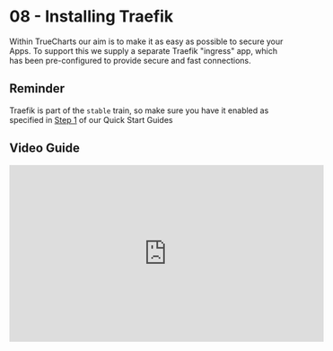 # 08 - Installing Traefik

Within TrueCharts our aim is to make it as easy as possible to secure your Apps. To support this we supply a separate Traefik "ingress" app, which has been pre-configured to provide secure and fast connections.

## Reminder

Traefik is part of the `stable` train, so make sure you have it enabled as specified in [Step 1](https://truecharts.org/manual/Quick-Start%20Guides/01-Adding-TrueCharts/) of our Quick Start Guides

## Video Guide

<iframe width="560" height="315" src="https://www.youtube.com/embed/bWNPfrKjawI" title="YouTube video player" frameborder="0" allow="accelerometer; autoplay; clipboard-write; encrypted-media; gyroscope; picture-in-picture" allowfullscreen></iframe>

